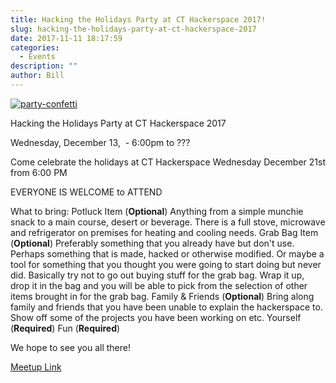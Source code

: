 ```yaml
---
title: Hacking the Holidays Party at CT Hackerspace 2017!
slug: hacking-the-holidays-party-at-ct-hackerspace-2017
date: 2017-11-11 18:17:59
categories:
  - Events
description: ""
author: Bill
---
```



[![party-confetti](/uploads/2016/12/party-confetti-300x149.jpg)](https://www.meetup.com/CT-Hackerspace/events/236095475/)

Hacking the Holidays Party at CT Hackerspace 2017

Wednesday, December 13,  - 6:00pm to ???

Come celebrate the holidays at CT Hackerspace Wednesday December 21st from 6:00 PM

EVERYONE IS WELCOME to ATTEND

What to bring: Potluck Item (**Optional**) Anything from a simple munchie snack to a main course, desert or beverage. There is a full stove, microwave and refrigerator on premises for heating and cooling needs. Grab Bag Item (**Optional**) Preferably something that you already have but don't use. Perhaps something that is made, hacked or otherwise modified. Or maybe a tool for something that you thought you were going to start doing but never did. Basically try not to go out buying stuff for the grab bag. Wrap it up, drop it in the bag and you will be able to pick from the selection of other items brought in for the grab bag. Family & Friends (**Optional**) Bring along family and friends that you have been unable to explain the hackerspace to. Show off some of the projects you have been working on etc. Yourself (**Required**) Fun (**Required**)

We hope to see you all there!

[Meetup Link](https://www.meetup.com/CT-Hackerspace/events/245034627/)
